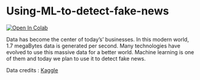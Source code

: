 # Using-ML-to-detect-fake-news

[![Open In Colab](https://colab.research.google.com/assets/colab-badge.svg)](https://colab.research.google.com/github/amankalra172/Using-NLP-to-detect-fake-news/blob/main/Fake_News_Detection.ipynb)

Data has become the center of today’s’ businesses. In this modern world, 1.7 megaBytes data is generated per second. Many technologies have evolved to use this massive data for a better world. Machine learning is one of them and today we plan to use it to detect fake news.


Data credits : [Kaggle](w.go)
